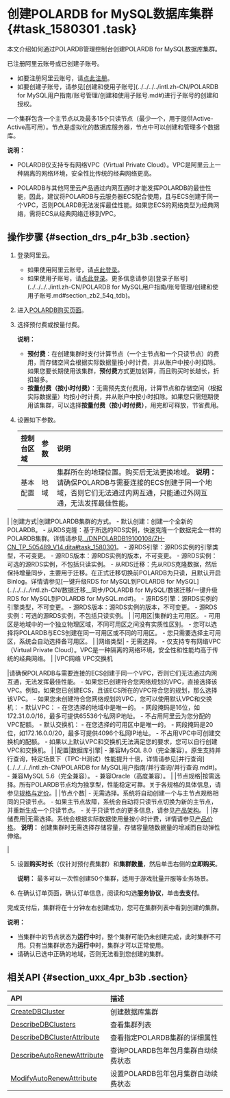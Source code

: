 # 创建POLARDB for MySQL数据库集群 {#task_1580301 .task}

本文介绍如何通过POLARDB管理控制台创建POLARDB for MySQL数据库集群。

已注册阿里云账号或已创建子账号。

-   如要注册阿里云账号，请[点此注册](https://account.alibabacloud.com/register/intl_register.htm)。
-   如要创建子账号，请参见[创建和使用子账号](../../../../intl.zh-CN/POLARDB for MySQL用户指南/账号管理/创建和使用子账号.md#)进行子账号的创建和授权。

一个集群包含一个主节点以及最多15个只读节点（最少一个，用于提供Active-Active高可用）。节点是虚拟化的数据库服务器，节点中可以创建和管理多个数据库。

**说明：** 

-   POLARDB仅支持专有网络VPC（Virtual Private Cloud）。VPC是阿里云上一种隔离的网络环境，安全性比传统的经典网络更高。

-   POLARDB与其他阿里云产品通过内网互通时才能发挥POLARDB的最佳性能，因此，建议将POLARDB与云服务器ECS配合使用，且与ECS创建于同一个VPC，否则POLARDB无法发挥最佳性能。如果您ECS的网络类型为经典网络，需将ECS从经典网络迁移到VPC。

## 操作步骤 {#section_drs_p4r_b3b .section}

1.  登录阿里云。 
    -   如果使用阿里云账号，请[点此登录](https://account.alibabacloud.com/login/login.htm)。
    -   如果使用子账号，请[点此登录](https://account.alibabacloud.com/login/login.htm)。更多信息请参见[登录子账号](../../../../intl.zh-CN/POLARDB for MySQL用户指南/账号管理/创建和使用子账号.md#section_zb2_54q_tdb)。
2.  进入[POLARDB购买页面](https://common-buy.aliyun.com/?commodityCode=polardb_sub&regionId=cn-hangzhou)。
3.  选择预付费或按量付费。 

    **说明：** 

    -   **预付费**：在创建集群时支付计算节点（一个主节点和一个只读节点）的费用，而存储空间会根据实际数据量按小时计费，并从账户中按小时扣除。如果您要长期使用该集群，**预付费**方式更加划算，而且购买时长越长，折扣越多。
    -   **按量付费（按小时付费）**：无需预先支付费用，计算节点和存储空间（根据实际数据量）均按小时计费，并从账户中按小时扣除。如果您只需短期使用该集群，可以选择**按量付费（按小时付费）**，用完即可释放，节省费用。
4.  设置如下参数。 

    |控制台区域|参数|说明|
    |:----|:-|:-|
    |基本配置|地域|集群所在的地理位置。购买后无法更换地域。 **说明：** 请确保POLARDB与需要连接的ECS创建于同一个地域，否则它们无法通过内网互通，只能通过外网互通，无法发挥最佳性能。

 |
    |创建方式|创建POLARDB集群的方式。     -   默认创建：创建一个全新的POLARDB。
    -   从RDS克隆：基于所选的RDS实例，快速克隆一个数据完全一样的POLARDB集群。详情请参见[../DNPOLARDB19100108/ZH-CN\_TP\_505489\_V14.dita\#task\_1580301](../DNPOLARDB19100108/ZH-CN_TP_505489_V14.dita#task_1580301)。
        -   源RDS引擎：源RDS实例的引擎类型，不可变更。
        -   源RDS版本：源RDS实例的版本，不可变更。
        -   源RDS实例：可选的源RDS实例，不包括只读实例。
    -   从RDS迁移：先从RDS克隆数据，然后保持增量同步，主要用于迁移。在正式迁移切换前POLARDB为只读，且默认开启Binlog。详情请参见[一键升级RDS for MySQL到POLARDB for MySQL](../../../../intl.zh-CN/数据迁移__同步/POLARDB for MySQL/数据迁移/一键升级RDS for MySQL到POLARDB for MySQL.md#)。
        -   源RDS引擎：源RDS实例的引擎类型，不可变更。
        -   源RDS版本：源RDS实例的版本，不可变更。
        -   源RDS实例：可选的源RDS实例，不包括只读实例。
 |
    |可用区|集群的主可用区。     -   可用区是地域中的一个独立物理区域，不同可用区之间没有实质性区别。
    -   您可以选择将POLARDB与ECS创建在同一可用区或不同的可用区。
    -   您只需要选择主可用区，系统会自动选择备可用区。
 |
    |网络类型|     -   无需选择。
    -   仅支持专有网络VPC（Virtual Private Cloud）。VPC是一种隔离的网络环境，安全性和性能均高于传统的经典网络。
 |
    |VPC网络 VPC交换机

 |请确保POLARDB与需要连接的ECS创建于同一个VPC，否则它们无法通过内网互通，无法发挥最佳性能。     -   如果您已创建符合您网络规划的VPC，直接选择该VPC。例如，如果您已创建ECS，且该ECS所在的VPC符合您的规划，那么选择该VPC。
    -   如果您未创建符合您网络规划的VPC，您可以使用默认VPC和交换机：
        -   默认VPC：
            -   在您选择的地域中是唯一的。
            -   网段掩码是16位，如172.31.0.0/16，最多可提供65536个私网IP地址。
            -   不占用阿里云为您分配的VPC配额。
        -   默认交换机：
            -   在您选择的可用区中是唯一的。
            -   网段掩码是20位，如172.16.0.0/20，最多可提供4096个私网IP地址。
            -   不占用VPC中可创建交换机的配额。
    -   如果以上默认VPC和交换机无法满足您的要求，您可以自行创建VPC和交换机。
 |
    |配置|数据库引擎|     -   兼容MySQL 8.0（完全兼容）。原生支持并行查询，特定场景下（TPC-H测试）性能提升十倍，详情请参见[并行查询](../../../../intl.zh-CN/POLARDB for MySQL用户指南/并行查询/并行查询.md#)。
    -   兼容MySQL 5.6（完全兼容）。
    -   兼容Oracle（高度兼容）。
 |
    |节点规格|按需选择。所有POLARDB节点均为独享型，性能稳定可靠。关于各规格的具体信息，请参见[规格与定价](../../../../intl.zh-CN/产品定价/规格与定价.md#)。|
    |节点个数|     -   无需选择。系统将自动创建一个与主节点规格相同的只读节点。
    -   如果主节点故障，系统会自动将只读节点切换为新的主节点，并重新生成一个只读节点。
    -   关于只读节点的更多信息，请参见[产品架构](../../../../intl.zh-CN/产品简介/产品架构.md#)。
 |
    |存储费用|无需选择。系统会根据实际数据使用量按小时计费，详情请参见[产品价格](../../../../intl.zh-CN/产品定价/规格与定价.md#)。 **说明：** 创建集群时无需选择存储容量，存储容量随数据量的增减而自动弹性伸缩。

 |

5.  设置**购买时长**（仅针对预付费集群）和**集群数量**，然后单击右侧的**立即购买**。 

    **说明：** 最多可以一次性创建50个集群，适用于游戏批量开服等业务场景。

6.  在确认订单页面，确认订单信息，阅读和勾选**服务协议**，单击**去支付**。

完成支付后，集群将在十分钟左右创建成功，您可在集群列表中看到创建的集群。

**说明：** 

-   当集群中的节点状态为**运行中**时，整个集群可能仍未创建完成，此时集群不可用。只有当集群状态为**运行中**时，集群才可以正常使用。
-   请确认已选中正确的地域，否则无法看到您创建的集群。

## 相关API {#section_uxx_4pr_b3b .section}

|API|描述|
|:--|:-|
|[CreateDBCluster](../../../../intl.zh-CN/API参考/集群管理/CreateDBCluster.md#)|创建数据库集群|
|[DescribeDBClusters](../../../../intl.zh-CN/API参考/集群管理/DescribeDBClusters.md#)|查看集群列表|
|[DescribeDBClusterAttribute](../../../../intl.zh-CN/API参考/集群管理/DescribeDBClusterAttribute.md#)|查看指定POLARDB集群的详细属性|
|[DescribeAutoRenewAttribute](../../../../intl.zh-CN/API参考/集群管理/DescribeAutoRenewAttribute.md#)|查询POLARDB包年包月集群自动续费状态|
|[ModifyAutoRenewAttribute](../../../../intl.zh-CN/API参考/集群管理/ModifyAutoRenewAttribute.md#)|设置POLARDB包年包月集群自动续费状态|

